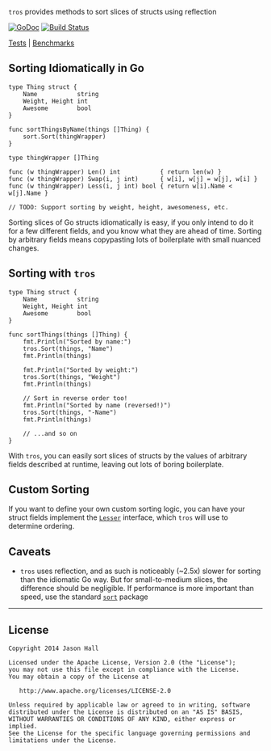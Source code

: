 `tros` provides methods to sort slices of structs using reflection

[![GoDoc](https://godoc.org/github.com/ImJasonH/tros?status.svg)](https://godoc.org/github.com/ImJasonH/tros)
[![Build Status](https://travis-ci.org/ImJasonH/tros.svg?branch=master)](https://travis-ci.org/ImJasonH/tros)

[Tests](https://github.com/ImJasonH/tros/blob/master/tros_test.go) | [Benchmarks](https://github.com/ImJasonH/tros/blob/master/benchmark_test.go)

Sorting Idiomatically in Go
-----

```
type Thing struct {
	Name           string
	Weight, Height int
	Awesome        bool
}

func sortThingsByName(things []Thing) {
	sort.Sort(thingWrapper)
}

type thingWrapper []Thing

func (w thingWrapper) Len() int           { return len(w) }
func (w thingWrapper) Swap(i, j int)      { w[i], w[j] = w[j], w[i] }
func (w thingWrapper) Less(i, j int) bool { return w[i].Name < w[j].Name }

// TODO: Support sorting by weight, height, awesomeness, etc.
```

Sorting slices of Go structs idiomatically is easy, if you only intend to do it for a few different fields, and you know what they are ahead of time. Sorting by arbitrary fields means copypasting lots of boilerplate with small nuanced changes.

Sorting with `tros`
-----

```
type Thing struct {
	Name           string
	Weight, Height int
	Awesome        bool
}

func sortThings(things []Thing) {
    fmt.Println("Sorted by name:")
    tros.Sort(things, "Name")
    fmt.Println(things)
    
    fmt.Println("Sorted by weight:")
    tros.Sort(things, "Weight")
    fmt.Println(things)
    
    // Sort in reverse order too!
    fmt.Println("Sorted by name (reversed!)")
    tros.Sort(things, "-Name")
    fmt.Println(things)
    
    // ...and so on
}
```

With `tros`, you can easily sort slices of structs by the values of arbitrary fields described at runtime, leaving out lots of boring boilerplate.

Custom Sorting
-----
If you want to define your own custom sorting logic, you can have your struct fields implement the [`Lesser`](https://godoc.org/github.com/ImJasonH/tros#Lesser) interface, which `tros` will use to determine ordering.

Caveats
-----

* `tros` uses reflection, and as such is noticeably (~2.5x) slower for sorting than the idiomatic Go way. But for small-to-medium slices, the difference should be negligible. If performance is more important than speed, use the standard [`sort`](https://godoc.org/sort) package


----------

License
-----

    Copyright 2014 Jason Hall

    Licensed under the Apache License, Version 2.0 (the "License");
    you may not use this file except in compliance with the License.
    You may obtain a copy of the License at

       http://www.apache.org/licenses/LICENSE-2.0

    Unless required by applicable law or agreed to in writing, software
    distributed under the License is distributed on an "AS IS" BASIS,
    WITHOUT WARRANTIES OR CONDITIONS OF ANY KIND, either express or implied.
    See the License for the specific language governing permissions and
    limitations under the License.

